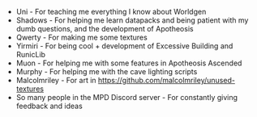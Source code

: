 
- Uni - For teaching me everything I know about Worldgen
- Shadows - For helping me learn datapacks and being patient with my dumb questions, and the development of Apotheosis
- Qwerty - For making me some textures
- Yirmiri - For being cool + development of Excessive Building and RunicLib
- Muon - For helping me with some features in Apotheosis Ascended
- Murphy - For helping me with the cave lighting scripts
- Malcolmriley - For art in https://github.com/malcolmriley/unused-textures
- So many people in the MPD Discord server - For constantly giving feedback and ideas